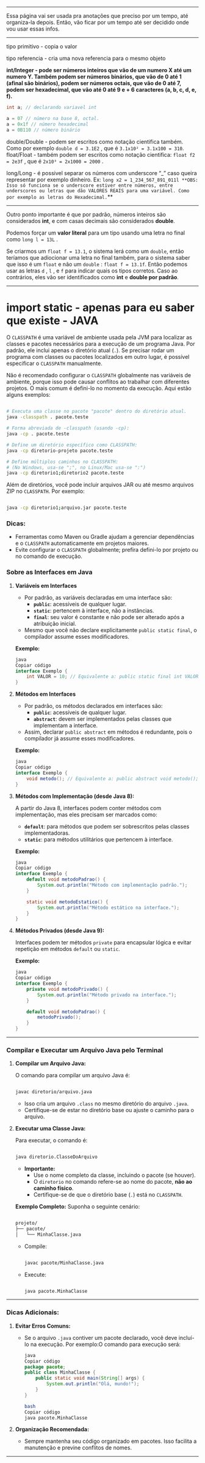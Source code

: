 ___

Essa página vai ser usada pra anotações que preciso por um tempo, até organiza-la depois. Então, vão ficar por um tempo até ser decidido onde vou usar essas infos.
___

tipo primitivo - copia o valor

tipo referencia - cria uma nova referencia para o mesmo objeto

**int/Integer - pode ser números inteiros que vão de um numero X até um numero Y. Também podem ser números binários, que vão de 0 até 1 (afinal são binários), podem ser números octais, que vão de 0 até 7, podem ser hexadecimal, que vão até 0 até 9 e + 6 caracteres (a, b, c, d, e, f).**

```java
int a; // declarando variavel int

a = 07 // número na base 8, octal.
a = 0x1f // número hexadecimal
a = 0B110 // número binário
```

double/Double - podem ser escritos como notação cientifica também. Como por exemplo `double d = 3.1E2` , que é `3.1x10² = 3.1x100 = 310`. float/Float - também podem ser escritos como notação cientifica: `float f2 = 2e3f` , que é `2x10³ = 2x1000 = 2000` .

long/Long - é possivel separar os números com underscore “_” caso queira representar por exemplo dinheiro. Ex: `long x2 = 1_234_567_891_011l **OBS: Isso só funciona se o underscore estiver entre números, entre underscores ou letras que dão VALORES REAIS para uma variável. Como por exemplo as letras do Hexadecimal.`**

---

Outro ponto importante é que por padrão, números inteiros são considerados **int**, e com casas decimais são considerados **double**.

Podemos forçar um **valor literal** para um tipo usando uma letra no final como `long l = 13L` .

Se criarmos um `float f = 13.1`, o sistema lerá como um `double`, então teríamos que adiocionar uma letra no final também, para o sistema saber que isso é um `float` e não um `double` : `float f = 13.1f`. Então podemos usar as letras `d` , `l` , e `f` para indicar quais os tipos corretos. Caso ao contrários, eles vão ser identificados como **int** e **double por padrão**.

---

# import static - apenas para eu saber que existe - JAVA

O `CLASSPATH` é uma variável de ambiente usada pela JVM para localizar as classes e pacotes necessários para a execução de um programa Java. Por padrão, ele inclui apenas o diretório atual (`.`). Se precisar rodar um programa com classes ou pacotes localizados em outro lugar, é possível especificar o `CLASSPATH` manualmente.

Não é recomendado configurar o `CLASSPATH` globalmente nas variáveis de ambiente, porque isso pode causar conflitos ao trabalhar com diferentes projetos. O mais comum é defini-lo no momento da execução. Aqui estão alguns exemplos:

```bash

# Executa uma classe no pacote "pacote" dentro do diretório atual.
java -classpath . pacote.teste

# Forma abreviada de -classpath (usando -cp):
java -cp . pacote.teste

# Define um diretório específico como CLASSPATH:
java -cp diretorio-projeto pacote.teste

# Define múltiplos caminhos no CLASSPATH:
# (No Windows, usa-se ";", no Linux/Mac usa-se ":")
java -cp diretorio1;diretorio2 pacote.teste

```

Além de diretórios, você pode incluir arquivos JAR ou até mesmo arquivos ZIP no `CLASSPATH`. Por exemplo:

```bash

java -cp diretorio1;arquivo.jar pacote.teste

```

### Dicas:

- Ferramentas como Maven ou Gradle ajudam a gerenciar dependências e o `CLASSPATH` automaticamente em projetos maiores.
- Evite configurar o `CLASSPATH` globalmente; prefira defini-lo por projeto ou no comando de execução.

### Sobre as Interfaces em Java

1. **Variáveis em Interfaces**
    
    - Por padrão, as variáveis declaradas em uma interface são:
        - **`public`**: acessíveis de qualquer lugar.
        - **`static`**: pertencem à interface, não a instâncias.
        - **`final`**: seu valor é constante e não pode ser alterado após a atribuição inicial.
    - Mesmo que você não declare explicitamente `public static final`, o compilador assume esses modificadores.
    
    **Exemplo:**
    
    ```java
    java
    Copiar código
    interface Exemplo {
        int VALOR = 10; // Equivalente a: public static final int VALOR = 10;
    }
    
    ```
    
2. **Métodos em Interfaces**
    
    - Por padrão, os métodos declarados em interfaces são:
        - **`public`**: acessíveis de qualquer lugar.
        - **`abstract`**: devem ser implementados pelas classes que implementam a interface.
    - Assim, declarar `public abstract` em métodos é redundante, pois o compilador já assume esses modificadores.
    
    **Exemplo:**
    
    ```java
    java
    Copiar código
    interface Exemplo {
        void metodo(); // Equivalente a: public abstract void metodo();
    }
    
    ```
    
3. **Métodos com Implementação (desde Java 8):**
    
    A partir do Java 8, interfaces podem conter métodos com implementação, mas eles precisam ser marcados como:
    
    - **`default`**: para métodos que podem ser sobrescritos pelas classes implementadoras.
    - **`static`**: para métodos utilitários que pertencem à interface.
    
    **Exemplo:**
    
    ```java
    java
    Copiar código
    interface Exemplo {
        default void metodoPadrao() {
            System.out.println("Método com implementação padrão.");
        }
    
        static void metodoEstatico() {
            System.out.println("Método estático na interface.");
        }
    }
    
    ```
    
4. **Métodos Privados (desde Java 9):**
    
    Interfaces podem ter métodos `private` para encapsular lógica e evitar repetição em métodos `default` ou `static`.
    
    **Exemplo:**
    
    ```java
    java
    Copiar código
    interface Exemplo {
        private void metodoPrivado() {
            System.out.println("Método privado na interface.");
        }
    
        default void metodoPadrao() {
            metodoPrivado();
        }
    }
    
    ```
    

---

### Compilar e Executar um Arquivo Java pelo Terminal

1. **Compilar um Arquivo Java:**
    
    O comando para compilar um arquivo Java é:
    
    ```bash
    
    javac diretorio/arquivo.java
    
    ```
    
    - Isso cria um arquivo `.class` no mesmo diretório do arquivo `.java`.
    - Certifique-se de estar no diretório base ou ajuste o caminho para o arquivo.
2. **Executar uma Classe Java:**
    
    Para executar, o comando é:
    
    ```bash
    
    java diretorio.ClasseDoArquivo
    
    ```
    
    - **Importante:**
        - Use o nome completo da classe, incluindo o pacote (se houver).
        - O `diretorio` no comando refere-se ao nome do pacote, **não ao caminho físico**.
        - Certifique-se de que o diretório base (`.`) está no `CLASSPATH`.
    
    **Exemplo Completo:** Suponha o seguinte cenário:
    
    ```bash
    
    projeto/
    ├── pacote/
    │   └── MinhaClasse.java
    
    ```
    
    - Compile:
        
        ```bash
        
        javac pacote/MinhaClasse.java
        
        ```
        
    - Execute:
        
        ```bash
        
        java pacote.MinhaClasse
        
        ```
        

---

### Dicas Adicionais:

1. **Evitar Erros Comuns:**
    
    - Se o arquivo `.java` contiver um pacote declarado, você deve incluí-lo na execução. Por exemplo:O comando para execução será:
        
        ```java
        java
        Copiar código
        package pacote;
        public class MinhaClasse {
            public static void main(String[] args) {
                System.out.println("Olá, mundo!");
            }
        }
        
        ```
        
        ```bash
        bash
        Copiar código
        java pacote.MinhaClasse
        
        ```
        
2. **Organização Recomendada:**
    
    - Sempre mantenha seu código organizado em pacotes. Isso facilita a manutenção e previne conflitos de nomes.

---